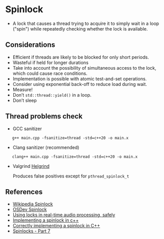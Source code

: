 # Spinlock
* A lock that causes a thread trying to acquire it to simply wait in a loop ("spin") while repeatedly checking whether the lock is available.

## Considerations
* Efficient if threads are likely to be blocked for only short periods.
* Wasteful if held for longer durations
* Take into account the possibility of simultaneous access to the lock, which could cause race conditions.
* Implementation is possible with atomic test-and-set operations.
* Consider using exponential back-off to reduce load during wait.
* Measure!
* Don’t `std::thread::yield()` in a loop.
* Don’t sleep

## Thread problems check
* GCC sanitizer
```
   g++ main.cpp -fsanitize=thread -std=c++20 -o main.x
```

* Clang sanitizer (recommended)
```
   clang++ main.cpp -fsanitize=thread -std=c++20 -o main.x
```

* Valgrind [Helgrind](https://valgrind.org/docs/manual/hg-manual.html)

   Produces false positives except for `pthread_spinlock_t`


## References
* [Wikipedia Spinlock](https://en.wikipedia.org/wiki/Spinlock)
* [OSDev Spinlock](https://wiki.osdev.org/Spinlock)
* [Using locks in real-time audio processing, safely](https://timur.audio/using-locks-in-real-time-audio-processing-safely)
* [Implementing a spinlock in c++](https://medium.com/@amishav/implementing-a-spinlock-in-c-8078ec584efc)
* [Correctly implementing a spinlock in C++](https://rigtorp.se/spinlock/)
* [Spinlocks - Part 7](https://coffeebeforearch.github.io/2020/11/07/spinlocks-7.html)

